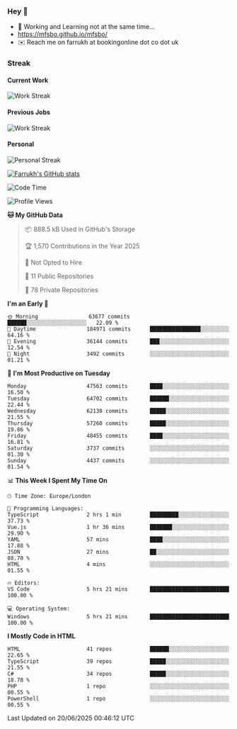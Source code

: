 ### Hey 👋

- 🏃 Working and Learning not at the same time...
- https://mfsbo.github.io/mfsbo/
- ✉️ Reach me on farrukh at bookingonline dot co dot uk

### Streak
#### Current Work
![Work Streak](https://streak-stats.demolab.com/?user=mfsbo)
#### Previous Jobs
![Work Streak](https://streak-stats.demolab.com/?user=farrukhcw)
#### Personal
![Personal Streak](https://streak-stats.demolab.com/?user=farrukhsubhani)

[![Farrukh's GitHub stats](https://github-readme-stats.vercel.app/api?username=mfsbo&hide=stars&count_private=true)](https://github.com/mfsbo/)

<!--START_SECTION:waka-->
![Code Time](http://img.shields.io/badge/Code%20Time-924%20hrs%2025%20mins-blue)

![Profile Views](http://img.shields.io/badge/Profile%20Views-0-blue)

**🐱 My GitHub Data** 

> 📦 888.5 kB Used in GitHub's Storage 
 > 
> 🏆 1,570 Contributions in the Year 2025
 > 
> 🚫 Not Opted to Hire
 > 
> 📜 11 Public Repositories 
 > 
> 🔑 78 Private Repositories 
 > 
**I'm an Early 🐤** 

```text
🌞 Morning                63677 commits       ██████░░░░░░░░░░░░░░░░░░░   22.09 % 
🌆 Daytime                184971 commits      ████████████████░░░░░░░░░   64.16 % 
🌃 Evening                36144 commits       ███░░░░░░░░░░░░░░░░░░░░░░   12.54 % 
🌙 Night                  3492 commits        ░░░░░░░░░░░░░░░░░░░░░░░░░   01.21 % 
```
📅 **I'm Most Productive on Tuesday** 

```text
Monday                   47563 commits       ████░░░░░░░░░░░░░░░░░░░░░   16.50 % 
Tuesday                  64702 commits       ██████░░░░░░░░░░░░░░░░░░░   22.44 % 
Wednesday                62130 commits       █████░░░░░░░░░░░░░░░░░░░░   21.55 % 
Thursday                 57260 commits       █████░░░░░░░░░░░░░░░░░░░░   19.86 % 
Friday                   48455 commits       ████░░░░░░░░░░░░░░░░░░░░░   16.81 % 
Saturday                 3737 commits        ░░░░░░░░░░░░░░░░░░░░░░░░░   01.30 % 
Sunday                   4437 commits        ░░░░░░░░░░░░░░░░░░░░░░░░░   01.54 % 
```


📊 **This Week I Spent My Time On** 

```text
🕑︎ Time Zone: Europe/London

💬 Programming Languages: 
TypeScript               2 hrs 1 min         █████████░░░░░░░░░░░░░░░░   37.73 % 
Vue.js                   1 hr 36 mins        ███████░░░░░░░░░░░░░░░░░░   29.90 % 
YAML                     57 mins             ████░░░░░░░░░░░░░░░░░░░░░   17.88 % 
JSON                     27 mins             ██░░░░░░░░░░░░░░░░░░░░░░░   08.70 % 
HTML                     4 mins              ░░░░░░░░░░░░░░░░░░░░░░░░░   01.55 % 

🔥 Editors: 
VS Code                  5 hrs 21 mins       █████████████████████████   100.00 % 

💻 Operating System: 
Windows                  5 hrs 21 mins       █████████████████████████   100.00 % 
```

**I Mostly Code in HTML** 

```text
HTML                     41 repos            ██████░░░░░░░░░░░░░░░░░░░   22.65 % 
TypeScript               39 repos            █████░░░░░░░░░░░░░░░░░░░░   21.55 % 
C#                       34 repos            █████░░░░░░░░░░░░░░░░░░░░   18.78 % 
PHP                      1 repo              ░░░░░░░░░░░░░░░░░░░░░░░░░   00.55 % 
PowerShell               1 repo              ░░░░░░░░░░░░░░░░░░░░░░░░░   00.55 % 
```




 Last Updated on 20/06/2025 00:46:12 UTC
<!--END_SECTION:waka-->
<!--
**mfsbo/mfsbo** is a ✨ _special_ ✨ repository because its `README.md` (this file) appears on your GitHub profile.

Here are some ideas to get you started:

- 🔭 I’m currently working on ...
- 🌱 I’m currently learning ...
- 👯 I’m looking to collaborate on ...
- 🤔 I’m looking for help with ...
- 💬 Ask me about ...
- 📫 How to reach me: ...
- 😄 Pronouns: ...
- ⚡ Fun fact: ...
-->
